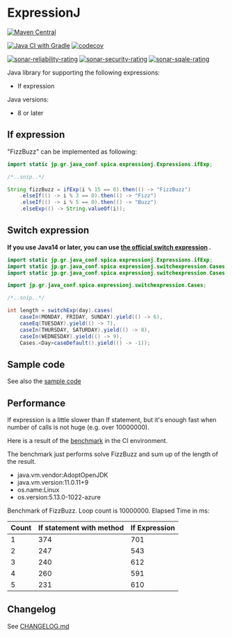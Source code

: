 # ExpressionJ

[![Maven Central](https://img.shields.io/maven-central/v/io.github.sakata1222/expressionj.svg?label=Maven%20Central)](https://search.maven.org/artifact/io.github.sakata1222/expressionj)

[![Java CI with Gradle](https://github.com/sakata1222/expressionj/actions/workflows/ci.yaml/badge.svg)](https://github.com/sakata1222/expressionj/actions/workflows/ci.yaml)
[![codecov](https://codecov.io/gh/sakata1222/expressionj/branch/main/graph/badge.svg)](https://codecov.io/gh/sakata1222/expressionj)

[![sonar-reliability-rating](https://sonarcloud.io/api/project_badges/measure?project=sakata1222_expressionj&metric=reliability_rating)](https://sonarcloud.io/dashboard?id=sakata1222_expressionj)
[![sonar-security-rating](https://sonarcloud.io/api/project_badges/measure?project=sakata1222_expressionj&metric=security_rating)](https://sonarcloud.io/dashboard?id=sakata1222_expressionj)
[![sonar-sqale-rating](https://sonarcloud.io/api/project_badges/measure?project=sakata1222_expressionj&metric=sqale_rating)](https://sonarcloud.io/dashboard?id=sakata1222_expressionj)

Java library for supporting the following expressions:

- If expression

Java versions:

- 8 or later

## If expression

"FizzBuzz" can be implemented as following:

```java
import static jp.gr.java_conf.spica.expressionj.Expressions.ifExp;

/*..snip..*/

String fizzBuzz = ifExp(i % 15 == 0).then(() -> "FizzBuzz")
    .elseIf(() -> i % 3 == 0).then(() -> "Fizz")
    .elseIf(() -> i % 5 == 0).then(() -> "Buzz")
    .elseExp(() -> String.valueOf(i));
```

## Switch expression

**If you use Java14 or later, you can
use [the official switch expression](https://docs.oracle.com/en/java/javase/14/language/switch-expressions.html)
.**

```java
import static jp.gr.java_conf.spica.expressionj.Expressions.ifExp;
import static jp.gr.java_conf.spica.expressionj.switchexpression.Cases.caseEq;
import static jp.gr.java_conf.spica.expressionj.switchexpression.Cases.caseIn;

import jp.gr.java_conf.spica.expressionj.switchexpression.Cases;

/*..snip..*/

int length = switchExp(day).cases(
    caseIn(MONDAY, FRIDAY, SUNDAY).yield(() -> 6),
    caseEq(TUESDAY).yield(() -> 7),
    caseIn(THURSDAY, SATURDAY).yield(() -> 8),
    caseIn(WEDNESDAY).yield(() -> 9),
    Cases.<Day>caseDefault().yield(() -> -1));
```

## Sample code

See also
the [sample code](https://github.com/sakata1222/expressionj/blob/main/lib/src/test/java/jp/gr/java_conf/spica/expressionj/SampleTest.java)

## Performance

If expression is a little slower than If statement, but it's enough fast when number of calls is
not huge (e.g. over 10000000).

Here is a result of
the [benchmark](https://github.com/sakata1222/expressionj/blob/main/lib/src/test/java/jp/gr/java_conf/spica/expressionj/PerformanceTest.java)
in the CI environment.

The benchmark just performs solve FizzBuzz and sum up of the length of the result.

- java.vm.vendor:AdoptOpenJDK
- java.vm.version:11.0.11+9
- os.name:Linux
- os.version:5.13.0-1022-azure

Benchmark of FizzBuzz.
Loop count is 10000000.
Elapsed Time in ms:

|Count|If statement with method|If Expression|
|---|---|---|
|1|374|701|
|2|247|543|
|3|240|612|
|4|260|591|
|5|231|610|

## Changelog

See [CHANGELOG.md](CHANGELOG.md)
